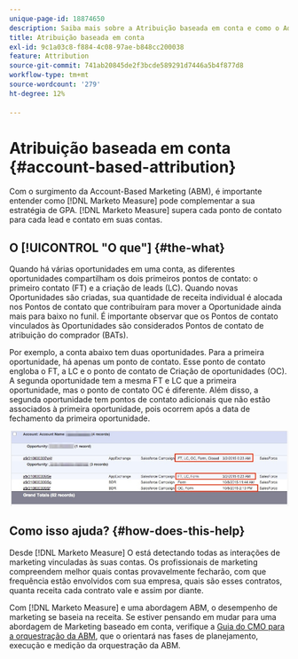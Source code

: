 ```yaml
---
unique-page-id: 18874650
description: Saiba mais sobre a Atribuição baseada em conta e como o Adobe Marketo Measure complementa sua estratégia da Account-Based Marketing (ABM).
title: Atribuição baseada em conta
exl-id: 9c1a03c8-f884-4c08-97ae-b848cc200038
feature: Attribution
source-git-commit: 741ab20845de2f3bcde589291d7446a5b4f877d8
workflow-type: tm+mt
source-wordcount: '279'
ht-degree: 12%

---
```


# Atribuição baseada em conta {#account-based-attribution}

Com o surgimento da Account-Based Marketing (ABM), é importante entender como [!DNL Marketo Measure] pode complementar a sua estratégia de GPA. [!DNL Marketo Measure] supera cada ponto de contato para cada lead e contato em suas contas.

## O [!UICONTROL &quot;O que&quot;] {#the-what}

Quando há várias oportunidades em uma conta, as diferentes oportunidades compartilham os dois primeiros pontos de contato: o primeiro contato (FT) e a criação de leads (LC). Quando novas Oportunidades são criadas, sua quantidade de receita individual é alocada nos Pontos de contato que contribuíram para mover a Oportunidade ainda mais para baixo no funil. É importante observar que os Pontos de contato vinculados às Oportunidades são considerados Pontos de contato de atribuição do comprador (BATs).

Por exemplo, a conta abaixo tem duas oportunidades. Para a primeira oportunidade, há apenas um ponto de contato. Esse ponto de contato engloba o FT, a LC e o ponto de contato de Criação de oportunidades (OC). A segunda oportunidade tem a mesma FT e LC que a primeira oportunidade, mas o ponto de contato OC é diferente. Além disso, a segunda oportunidade tem pontos de contato adicionais que não estão associados à primeira oportunidade, pois ocorrem após a data de fechamento da primeira oportunidade.

![](assets/1.jpg)

## Como isso ajuda? {#how-does-this-help}

Desde [!DNL Marketo Measure] O está detectando todas as interações de marketing vinculadas às suas contas. Os profissionais de marketing compreendem melhor quais contas provavelmente fecharão, com que frequência estão envolvidos com sua empresa, quais são esses contratos, quanta receita cada contrato vale e assim por diante.

Com [!DNL Marketo Measure] e uma abordagem ABM, o desempenho de marketing se baseia na receita. Se estiver pensando em mudar para uma abordagem de Marketing baseado em conta, verifique a [Guia do CMO para a orquestração da ABM](https://engage.marketo.com/rs/460-TDH-945/images/BZ-CMOs-Guide-To-ABM-Orchestration-By-Bizible.pdf), que o orientará nas fases de planejamento, execução e medição da orquestração da ABM.
